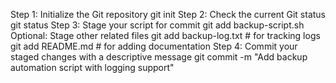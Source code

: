 Step 1: Initialize the Git repository 
git init
Step 2: Check the current Git status
git status
Step 3: Stage your script for commit
git add backup-script.sh
Optional: Stage other related files
git add backup-log.txt   # for tracking logs
git add README.md        # for adding documentation
Step 4: Commit your staged changes with a descriptive message
git commit -m "Add backup automation script with logging support"
